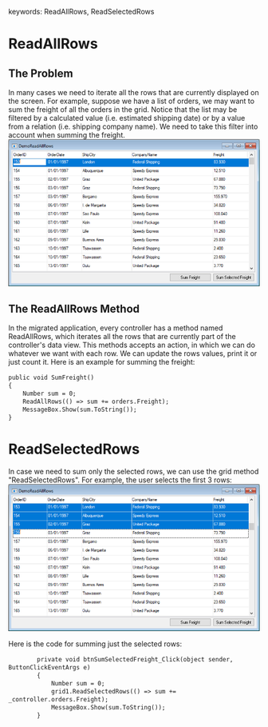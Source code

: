 ﻿keywords: ReadAllRows, ReadSelectedRows

# ReadAllRows
## The Problem
In many cases we need to iterate all the rows that are currently displayed on the screen. 
For example, suppose we have a list of orders, we may want to sum the freight of all the orders in the grid. 
Notice that the list may be filtered by a calculated value (i.e. estimated shipping date) 
or by a value from a relation (i.e. shipping company name). 
We need to take this filter into account when summing the freight.
![2018 07 10 13H29 47](2018-07-10_13h29_47.png)

## The ReadAllRows Method
In the migrated application, every controller has a method named ReadAllRows, which iterates all the rows that are currently part of the controller's data view.
This methods accepts an action, in which we can do whatever we want with each row. We can update the rows values, print it or just count it.
Here is an example for summing the freight:
```csdiff
public void SumFreight()
{
    Number sum = 0;
    ReadAllRows(() => sum += orders.Freight);
    MessageBox.Show(sum.ToString());
}
```

# ReadSelectedRows
In case we need to sum only the selected rows, we can use the grid method "ReadSelectedRows". For example, the user selects the first 3 rows:
![2018 07 10 13H31 51](2018-07-10_13h31_51.png)

Here is the code for summing just the selected rows:
```csdiff
        private void btnSumSelectedFreight_Click(object sender, ButtonClickEventArgs e)
        {
            Number sum = 0;
            grid1.ReadSelectedRows(() => sum += _controller.orders.Freight);
            MessageBox.Show(sum.ToString());
        }
```